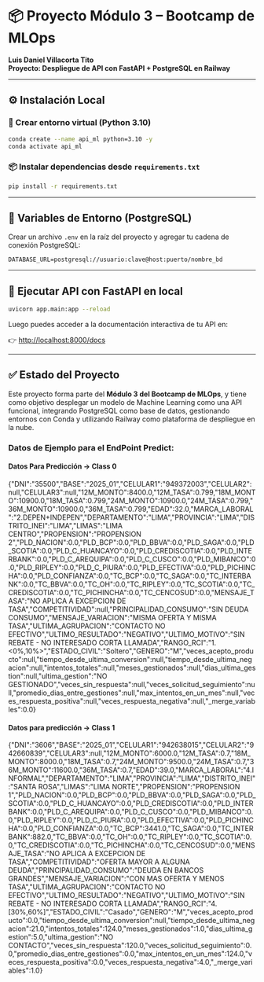 # 📦 Proyecto Módulo 3 – Bootcamp de MLOps  
**Luis Daniel Villacorta Tito**  
**Proyecto: Despliegue de API con FastAPI + PostgreSQL en Railway**

---

## ⚙️ Instalación Local

### 🐍 Crear entorno virtual (Python 3.10)

```bash
conda create --name api_ml python=3.10 -y
conda activate api_ml
```

### 📦 Instalar dependencias desde `requirements.txt`

```bash
pip install -r requirements.txt
```

---

## 🔐 Variables de Entorno (PostgreSQL)

Crear un archivo `.env` en la raíz del proyecto y agregar tu cadena de conexión PostgreSQL:

```env
DATABASE_URL=postgresql://usuario:clave@host:puerto/nombre_bd
```

---

## 🚀 Ejecutar API con FastAPI en local

```bash
uvicorn app.main:app --reload
```

Luego puedes acceder a la documentación interactiva de tu API en:

👉 [http://localhost:8000/docs](http://localhost:8000/docs)

---

## ✅ Estado del Proyecto

Este proyecto forma parte del **Módulo 3 del Bootcamp de MLOps**, y tiene como objetivo desplegar un modelo de Machine Learning como una API funcional, integrando PostgreSQL como base de datos, gestionando entornos con Conda y utilizando Railway como plataforma de despliegue en la nube.


### Datos de Ejemplo para el EndPoint Predict: 

#### Datos Para Predicción -> Class 0
{"DNI":"35500","BASE":"2025_01","CELULAR1":"949372003","CELULAR2":null,"CELULAR3":null,"12M_MONTO":8400.0,"12M_TASA":0.799,"18M_MONTO":10900.0,"18M_TASA":0.799,"24M_MONTO":10900.0,"24M_TASA":0.799,"36M_MONTO":10900.0,"36M_TASA":0.799,"EDAD":32.0,"MARCA_LABORAL":"2.DEPEN+INDEPEN","DEPARTAMENTO":"LIMA","PROVINCIA":"LIMA","DISTRITO_INEI":"LIMA","LIMAS":"LIMA CENTRO","PROPENSION":"PROPENSION 2","PLD_NACION":0.0,"PLD_BCP":0.0,"PLD_BBVA":0.0,"PLD_SAGA":0.0,"PLD_SCOTIA":0.0,"PLD_C_HUANCAYO":0.0,"PLD_CREDISCOTIA":0.0,"PLD_INTERBANK":0.0,"PLD_C_AREQUIPA":0.0,"PLD_C_CUSCO":0.0,"PLD_MIBANCO":0.0,"PLD_RIPLEY":0.0,"PLD_C_PIURA":0.0,"PLD_EFECTIVA":0.0,"PLD_PICHINCHA":0.0,"PLD_CONFIANZA":0.0,"TC_BCP":0.0,"TC_SAGA":0.0,"TC_INTERBANK":0.0,"TC_BBVA":0.0,"TC_OH":0.0,"TC_RIPLEY":0.0,"TC_SCOTIA":0.0,"TC_CREDISCOTIA":0.0,"TC_PICHINCHA":0.0,"TC_CENCOSUD":0.0,"MENSAJE_TASA":"NO APLICA A EXCEPCION DE TASA","COMPETITIVIDAD":null,"PRINCIPALIDAD_CONSUMO":"SIN DEUDA CONSUMO","MENSAJE_VARIACION":"MISMA OFERTA Y MISMA TASA","ULTIMA_AGRUPACION":"CONTACTO NO EFECTIVO","ULTIMO_RESULTADO":"NEGATIVO","ULTIMO_MOTIVO":"SIN REBATE - NO INTERESADO CORTA LLAMADA","RANGO_RCI":"1. <0%,10%>","ESTADO_CIVIL":"Soltero","GENERO":"M","veces_acepto_producto":null,"tiempo_desde_ultima_conversion":null,"tiempo_desde_ultima_negacion":null,"intentos_totales":null,"meses_gestionados":null,"dias_ultima_gestion":null,"ultima_gestion":"NO GESTIONADO","veces_sin_respuesta":null,"veces_solicitud_seguimiento":null,"promedio_dias_entre_gestiones":null,"max_intentos_en_un_mes":null,"veces_respuesta_positiva":null,"veces_respuesta_negativa":null,"_merge_variables":0.0}

#### Datos para predicción -> Class 1
{"DNI":"3606","BASE":"2025_01","CELULAR1":"942638015","CELULAR2":"942660839","CELULAR3":null,"12M_MONTO":6000.0,"12M_TASA":0.7,"18M_MONTO":8000.0,"18M_TASA":0.7,"24M_MONTO":9500.0,"24M_TASA":0.7,"36M_MONTO":11600.0,"36M_TASA":0.7,"EDAD":39.0,"MARCA_LABORAL":"4.INFORMAL","DEPARTAMENTO":"LIMA","PROVINCIA":"LIMA","DISTRITO_INEI":"SANTA ROSA","LIMAS":"LIMA NORTE","PROPENSION":"PROPENSION 1","PLD_NACION":0.0,"PLD_BCP":0.0,"PLD_BBVA":0.0,"PLD_SAGA":0.0,"PLD_SCOTIA":0.0,"PLD_C_HUANCAYO":0.0,"PLD_CREDISCOTIA":0.0,"PLD_INTERBANK":0.0,"PLD_C_AREQUIPA":0.0,"PLD_C_CUSCO":0.0,"PLD_MIBANCO":0.0,"PLD_RIPLEY":0.0,"PLD_C_PIURA":0.0,"PLD_EFECTIVA":0.0,"PLD_PICHINCHA":0.0,"PLD_CONFIANZA":0.0,"TC_BCP":3441.0,"TC_SAGA":0.0,"TC_INTERBANK":882.0,"TC_BBVA":0.0,"TC_OH":0.0,"TC_RIPLEY":0.0,"TC_SCOTIA":0.0,"TC_CREDISCOTIA":0.0,"TC_PICHINCHA":0.0,"TC_CENCOSUD":0.0,"MENSAJE_TASA":"NO APLICA A EXCEPCION DE TASA","COMPETITIVIDAD":"OFERTA MAYOR A ALGUNA DEUDA","PRINCIPALIDAD_CONSUMO":"DEUDA EN BANCOS GRANDES","MENSAJE_VARIACION":"CON MAS OFERTA Y MENOS TASA","ULTIMA_AGRUPACION":"CONTACTO NO EFECTIVO","ULTIMO_RESULTADO":"NEGATIVO","ULTIMO_MOTIVO":"SIN REBATE - NO INTERESADO CORTA LLAMADA","RANGO_RCI":"4. [30%,60%]","ESTADO_CIVIL":"Casado","GENERO":"M","veces_acepto_producto":0.0,"tiempo_desde_ultima_conversion":null,"tiempo_desde_ultima_negacion":21.0,"intentos_totales":124.0,"meses_gestionados":1.0,"dias_ultima_gestion":5.0,"ultima_gestion":"NO CONTACTO","veces_sin_respuesta":120.0,"veces_solicitud_seguimiento":0.0,"promedio_dias_entre_gestiones":0.0,"max_intentos_en_un_mes":124.0,"veces_respuesta_positiva":0.0,"veces_respuesta_negativa":4.0,"_merge_variables":1.0}